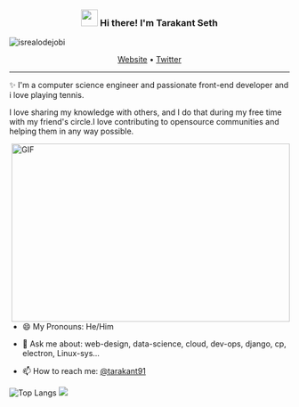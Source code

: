 <!--
### Hi there 👋


**sethtara/sethtara** is a ✨ _special_ ✨ repository because its `README.md` (this file) appears on your GitHub profile.

Here are some ideas to get you started:

- 🔭 I’m currently working on ...
- 🌱 I’m currently learning ...
- 👯 I’m looking to collaborate on ...
- 🤔 I’m looking for help with ...
- 💬 Ask me about ...
- 📫 How to reach me: ...
- 😄 Pronouns: ...
- ⚡ Fun fact: ...
-->


<!-- Heading -->
<h3 align="center"><img src = "https://raw.githubusercontent.com/MartinHeinz/MartinHeinz/master/wave.gif" width = 30px> Hi there! I'm Tarakant Seth</h3>

<!-- Profile Views -->

<p align="left"> <img src="https://komarev.com/ghpvc/?username=sethtara&label=Profile%20views&color=0e75b6&style=flat" alt="isrealodejobi" />
</p>

<p align="center">
  <a href="https://">Website</a> •
  <a href="https://twitter.com/tarakant91">Twitter</a>
</p>

 <!-- About section -->

---
✨ I'm a computer science engineer and passionate front-end developer and i love playing tennis.


I love sharing my knowledge with others, and I do that during my free time with my friend's circle.I love contributing to opensource communities and helping them in any way possible. 

<!-- code gif-->
<img align="right" alt="GIF" src="./code.gif" width="500" height="320" />

- 😄 My Pronouns: He/Him  

- 💬 Ask me about: web-design, data-science, cloud, dev-ops, django, cp, electron, Linux-sys...

- 📫 How to reach me: [@tarakant91](https://twitter.com/tarakant91)


<!-- About section: END -->
![Top Langs](https://github-readme-stats.vercel.app/api/top-langs/?username=sethtara&layout=compact&hide=css,html)
<img align="centre" src="https://github-readme-stats.vercel.app/api?username=sethtara&count_private=true&show_icons=true&theme=onedark" />

